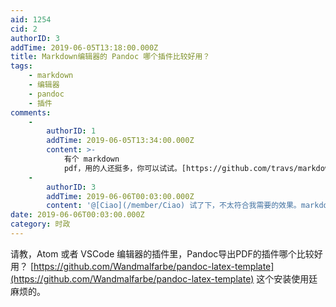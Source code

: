 ```yaml
---
aid: 1254
cid: 2
authorID: 3
addTime: 2019-06-05T13:18:00.000Z
title: Markdown编辑器的 Pandoc 哪个插件比较好用？
tags:
    - markdown
    - 编辑器
    - pandoc
    - 插件
comments:
    -
        authorID: 1
        addTime: 2019-06-05T13:34:00.000Z
        content: >-
            有个 markdown
            pdf，用的人还挺多，你可以试试。[https://github.com/travs/markdown-pdf](https://github.com/travs/markdown-pdf)
    -
        authorID: 3
        addTime: 2019-06-06T00:03:00.000Z
        content: '@[Ciao](/member/Ciao) 试了下，不太符合我需要的效果。markdown-themeable-pdf 可以。'
date: 2019-06-06T00:03:00.000Z
category: 时政
---
```


请教，Atom 或者 VSCode 编辑器的插件里，Pandoc导出PDF的插件哪个比较好用？ [https://github.com/Wandmalfarbe/pandoc-latex-template](https://github.com/Wandmalfarbe/pandoc-latex-template) 这个安装使用廷麻烦的。
